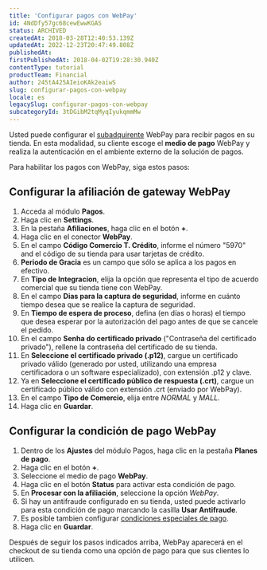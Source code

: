 ```yaml
---
title: 'Configurar pagos con WebPay'
id: 4NdDfy57gc68cewEwwKGAS
status: ARCHIVED
createdAt: 2018-03-28T12:40:53.139Z
updatedAt: 2022-12-23T20:47:49.808Z
publishedAt: 
firstPublishedAt: 2018-04-02T19:28:30.940Z
contentType: tutorial
productTeam: Financial
author: 245tA425AIeioKAk2eaiwS
slug: configurar-pagos-con-webpay
locale: es
legacySlug: configurar-pagos-con-webpay
subcategoryId: 3tDGibM2tqMyqIyukqmmMw
---
```


Usted puede configurar el [subadquirente](/es/tutorial/que-es-un-subadquirente) WebPay para recibir pagos en su tienda. En esta modalidad, su cliente escoge el __medio de pago__ WebPay y realiza la autenticación en el ambiente externo de la solución de pagos.

Para habilitar los pagos con WebPay, siga estos pasos:

## Configurar la afiliación de gateway WebPay
1. Acceda al módulo __Pagos__.
2. Haga clic en __Settings__.
3. En la pestaña __Afiliaciones__, haga clic en el botón __+__.
4. Haga clic en el conector __WebPay__.
5. En el campo __Código Comercio T. Crédito__, informe el número "5970" and el código de su tienda para usar tarjetas de crédito.
6. __Periodo de Gracia__ es un campo que sólo se aplica a los pagos en efectivo.
7. En __Tipo de Integracion__, elija la opción que representa el tipo de acuerdo comercial que su tienda tiene con WebPay.
8. En el campo __Dias para la captura de seguridad__, informe en cuánto tiempo desea que se realice la captura de seguridad.
9. En __Tiempo de espera de proceso__, defina (en días o horas) el tiempo que desea esperar por la autorización del pago antes de que se cancele el pedido.
10. En el campo __Senha do certificado privado__ ("Contraseña del certificado privado"), rellene la contraseña del certificado de su tienda.
11. En __Seleccione el certificado privado (.p12)__, cargue un certificado privado válido (generado por usted, utilizando una empresa certificadora o un software especializado), con extensión .p12 y clave.
12. Ya en __Seleccione el certificado público de respuesta (.crt)__, cargue un certificado público válido con extensión .crt (enviado por WebPay).
13. En el campo __Tipo de Comercio__, elija entre _NORMAL_ y _MALL_.
14. Haga clic en __Guardar__.

## Configurar la condición de pago WebPay
1. Dentro de los __Ajustes__ del módulo Pagos, haga clic en la pestaña __Planes de pago__.
2. Haga clic en el botón __+__.
3. Seleccione el medio de pago __WebPay__.
4. Haga clic en el botón __Status__ para activar esta condición de pago.
5. En __Procesar con la afiliación__, seleccione la opción _WebPay_.
6. Si hay un antifraude configurado en su tienda, usted puede activarlo para esta condición de pago marcando la casilla __Usar Antifraude__.
7. Es posible tambien configurar [condiciones especiales de pago](/es/tutorial/condiciones-especiales).
8. Haga clic en __Guardar__.

Después de seguir los pasos indicados arriba, WebPay aparecerá en el checkout de su tienda como una opción de pago para que sus clientes lo utilicen.
